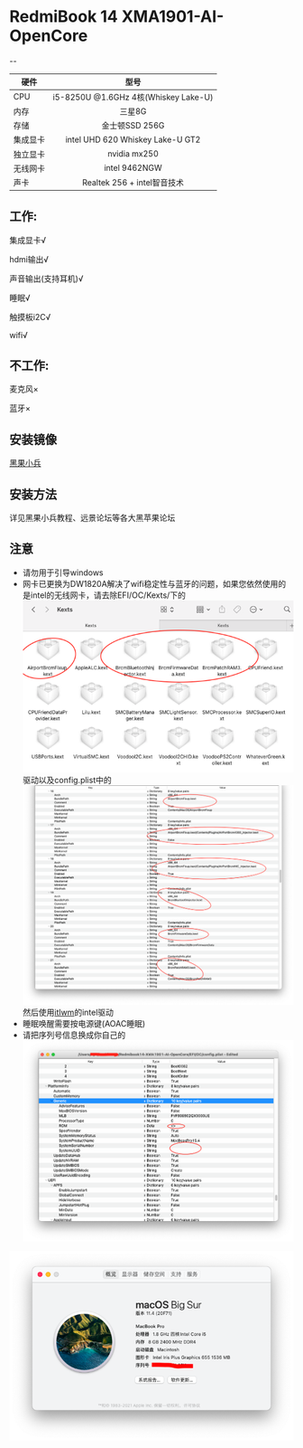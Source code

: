 # RedmiBook 14 XMA1901-AI-OpenCore

--

硬件|型号
--|:--:
CPU|i5-8250U @1.6GHz 4核(Whiskey Lake-U)
内存|三星8G
存储|金士顿SSD 256G
集成显卡|intel UHD 620 Whiskey Lake-U GT2
独立显卡|nvidia mx250
无线网卡|intel 9462NGW
声卡|Realtek 256 + intel智音技术

## 工作:
集成显卡&radic;

hdmi输出&radic;

声音输出(支持耳机)&radic;

睡眠&radic;

触摸板i2C&radic;

wifi&radic;

## 不工作:

麦克风&times;

蓝牙&times;

## 安装镜像

[黑果小兵](https://blog.daliansky.net/macOS-BigSur-11.4-20F71-Release-version-with-OC-0.6.9-and-Clover-5134-and-PE-original-image.html)

## 安装方法

详见黑果小兵教程、远景论坛等各大黑苹果论坛

## 注意
+ 请勿用于引导windows
+ 网卡已更换为DW1820A解决了wifi稳定性与蓝牙的问题，如果您依然使用的是intel的无线网卡，请去除EFI/OC/Kexts/下的![](RAW/2.png)驱动以及config.plist中的![](RAW/1.png) 然后使用[itlwm](https://github.com/OpenIntelWireless/itlwm)的intel驱动
+ 睡眠唤醒需要按电源键(AOAC睡眠)
+ 请把序列号信息换成你自己的![](./RAW/3.png)

![](./RAW/4.png)